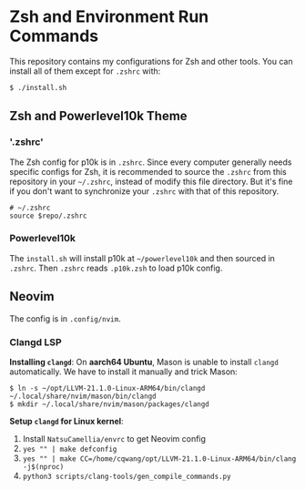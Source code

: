 # Zsh and Environment Run Commands

This repository contains my configurations for Zsh and other tools. You can install all of them except for `.zshrc` with:

```sh
$ ./install.sh
```

## Zsh and Powerlevel10k Theme

### '.zshrc'

The Zsh config for p10k is in `.zshrc`. Since every computer generally needs specific configs for Zsh, it is recommended to source the `.zshrc` from this repository in your `~/.zshrc`, instead of modify this file directory. But it's fine if you don't want to synchronize your `.zshrc` with that of this repository.

```
# ~/.zshrc
source $repo/.zshrc
```

### Powerlevel10k

The `install.sh` will install p10k at `~/powerlevel10k` and then sourced in `.zshrc`. Then `.zshrc` reads `.p10k.zsh` to load p10k config.

## Neovim

The config is in `.config/nvim`.

### Clangd LSP

**Installing `clangd`**: On **aarch64 Ubuntu**, Mason is unable to install `clangd` automatically. We have to install it manually and trick Mason:

```
$ ln -s ~/opt/LLVM-21.1.0-Linux-ARM64/bin/clangd ~/.local/share/nvim/mason/bin/clangd
$ mkdir ~/.local/share/nvim/mason/packages/clangd
```

**Setup `clangd` for Linux kernel**: 

1. Install `NatsuCamellia/envrc` to get Neovim config
2. `yes "" | make defconfig`
3. `yes "" | make CC=/home/cqwang/opt/LLVM-21.1.0-Linux-ARM64/bin/clang -j$(nproc)`
4. `python3 scripts/clang-tools/gen_compile_commands.py`
